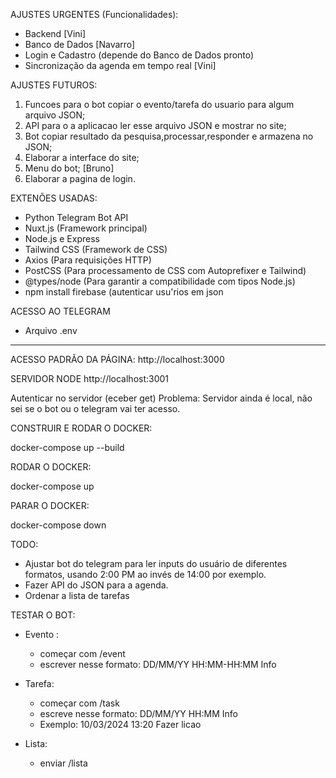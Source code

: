 AJUSTES URGENTES (Funcionalidades):
- Backend [Vini]
- Banco de Dados [Navarro]
- Login e Cadastro (depende do Banco de Dados pronto)
- Sincronização da agenda em tempo real [Vini]

AJUSTES FUTUROS:
1. Funcoes para o bot copiar o evento/tarefa do usuario para algum arquivo JSON; 
2. API para o a aplicacao ler esse arquivo JSON e mostrar no site;
3. Bot copiar resultado da pesquisa,processar,responder e armazena no JSON;
4. Elaborar a interface do site;
5. Menu do bot; [Bruno]
6. Elaborar a pagina de login.

EXTENÕES USADAS:
- Python Telegram Bot API
- Nuxt.js (Framework principal)
- Node.js e Express
- Tailwind CSS (Framework de CSS)
- Axios (Para requisições HTTP)
- PostCSS (Para processamento de CSS com Autoprefixer e Tailwind)
- @types/node (Para garantir a compatibilidade com tipos Node.js)
- npm install firebase (autenticar usu'rios em json

ACESSO AO TELEGRAM
- Arquivo .env
__________________________________________________________________________________________

ACESSO PADRÃO DA PÁGINA:
http://localhost:3000

SERVIDOR NODE 
http://localhost:3001

Autenticar no servidor (eceber get)
Problema: Servidor ainda é local, não sei se o bot ou o telegram vai ter acesso.

CONSTRUIR E RODAR O DOCKER:

docker-compose up --build

RODAR O DOCKER:

docker-compose up

PARAR O DOCKER:

docker-compose down



TODO:

- Ajustar bot do telegram para ler inputs do usuário de diferentes formatos, usando 2:00 PM ao invés de 14:00 por exemplo.
- Fazer API do JSON para a agenda. 
- Ordenar a lista de tarefas

TESTAR O BOT:

- Evento : 
    - começar com /event
    - escrever nesse formato:  DD/MM/YY HH:MM-HH:MM Info 

- Tarefa:
    - começar com /task
    - escreve nesse formato: DD/MM/YY HH:MM Info
    - Exemplo: 10/03/2024 13:20 Fazer licao

- Lista:
    - enviar /lista
